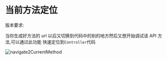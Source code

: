 # 当前方法定位

版本要求: <Badge text="2022.1.7" />


当你生成好方法的 url 以后又切换到代码中的别的地方然后又想开始调试该 API 方法,可以通过此功能 <ColorIcon icon="localScope" /> 快速定位到`Controller`代码


![navigate2CurrentMethod](/img/navigate2CurrentMethod.png)

